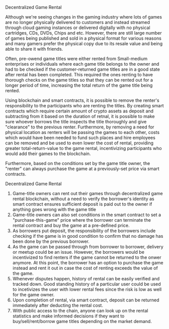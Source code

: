Decentralized Game Rental

Although we're seeing changes in the gaming industry where lots of games are no longer physically delivered to customers and instead streamed through cloud gaming instances or delivered digitally with no physical cartridges, CDs, DVDs, Chips and etc. However, there are still large number of games being published and sold in a physical format for various reasons and many gamers prefer the physical copy due to its resale value and being able to share it with friends. 

Often, pre-owend game titles were either rented from Small-medium enterprises or individuals where each game title belongs to the owner and had to be checked if the customer-returned game titles are in a good state after rental has been completed. This required the ones renting to have thorough checks on the game titles so that they can be rented out for a longer period of time, increasing the total return of the game title being rented.

Using blockchain and smart contracts, it is possible to remove the renter's responsibility to the participants who are renting the titles. By creating smart contracts which require certain amount of crypto assets as deposit and subtracting from it based on the duration of retnal, it is possible to make sure whoever borrows the title inspects the title thoroughly and give "clearance" to the previous renter. Furthermore, by removing a need for physical location as renters will be passing the games to each other, costs which would have been needed to fund such places and hire employees can be removed and be used to even lower the cost of rental, providing greater total-return-value to the game rental, incentivizing participants who would add their games to the blockchain.

Furthermore, based on the conditions set by the game title owner, the "renter" can always purchase the game at a previously-set price via smart contracts.

Decentralized Game Rental
1. Game-title owners can rent out their games through decentralized game rental blockchain, without a need to verify the borrower's identity as smart contract ensures sufficient deposit is paid out to the owner if anything goes wrong with the game title
2. Game-title owners can also set conditions in the smart contract to set a "purchase-this-game" price where the borrower can terminate the rental contract and buy the game at a pre-defined price.
3. As borrowers put deposit, the responsibility of the borrowers include checking if the game is in good condition to confirm that no damage has been done by the previous borrower.
4. As the game can be passed through from borrower to borrower, delivery or meetup could be an issue. However, the borrowers would be incentivized to find renters if the game cannot be returned to the onwer anymore. At this point, the borrower has an option to purchase the game instead and rent it out in case the cost of renting exceeds the value of the game. 
5. Whenever disputes happen, history of rental can be easily verified and tracked down. Good standing history of a particular user could be used to incetivizes the user with lower rental fees since the risk is low as well for the game owner.
6. Upon completion of rental, via smart contract, deposit can be returned immediately after deducting the rental cost.
7. With public access to the chain, anyone can look up on the rental statistics and make informed decisions if they want to buy/sell/rent/borrow game titles depending on the market demand.
